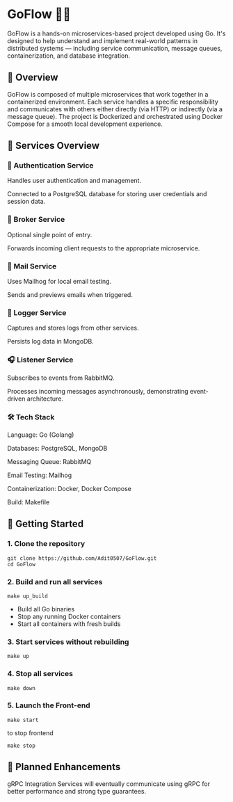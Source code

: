 # GoFlow 🐹🌀
 GoFlow is a hands-on microservices-based project developed using Go. It's designed to help understand and implement real-world patterns in distributed systems — including service communication, message queues, containerization, and database integration.
 
 ## 🌟 Overview
 GoFlow is composed of multiple microservices that work together in a containerized environment. Each service handles a specific responsibility and communicates with others either directly (via HTTP) or indirectly (via a message queue). The project is Dockerized and orchestrated using Docker Compose for a smooth local development experience.
 
 ## 🧩 Services Overview
 ### 🔐 Authentication Service
 Handles user authentication and management.
 
 Connected to a PostgreSQL database for storing user credentials and session data.
 
 ### 🔀 Broker Service
 Optional single point of entry.
 
 Forwards incoming client requests to the appropriate microservice.
 
 ### 📧 Mail Service
 Uses Mailhog for local email testing.
 
 Sends and previews emails when triggered.
 
 ### 📝 Logger Service
 Captures and stores logs from other services.
 
 Persists log data in MongoDB.
 
 ### 🎧 Listener Service
 Subscribes to events from RabbitMQ.
 
 Processes incoming messages asynchronously, demonstrating event-driven architecture.
 
 ### 🛠️ Tech Stack
 Language: Go (Golang)
 
 Databases: PostgreSQL, MongoDB
 
 Messaging Queue: RabbitMQ
 
 Email Testing: Mailhog
 
 Containerization: Docker, Docker Compose
 
 Build: Makefile
 
 ## 🧪 Getting Started
 
 ### 1. Clone the repository
 
 `````````
 git clone https://github.com/Adit0507/GoFlow.git
 cd GoFlow
 `````````
 ### 2. Build and run all services
 `````````
 make up_build
 `````````
 - Build all Go binaries
 - Stop any running Docker containers
 - Start all containers with fresh builds
 
 
 ### 3. Start services without rebuilding
 `````````
 make up
 `````````
 
 ### 4. Stop all services 
 `````````
 make down
 `````````
 
 ### 5. Launch the Front-end 
 `````````
 make start
 `````````
 to stop frontend
 `````````
 make stop
 `````````
 
 
 
 ## 🚧 Planned Enhancements
 gRPC Integration
 Services will eventually communicate using gRPC for better performance and strong type guarantees.